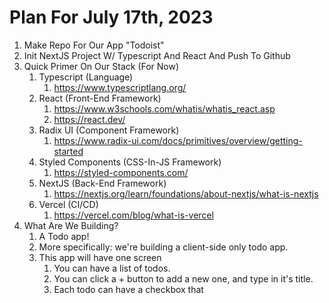 # Plan For July 17th, 2023

1. Make Repo For Our App "Todoist"
2. Init NextJS Project W/ Typescript And React And Push To Github
3. Quick Primer On Our Stack (For Now)
   1. Typescript (Language)
      1. https://www.typescriptlang.org/
   2. React (Front-End Framework)
      1. https://www.w3schools.com/whatis/whatis_react.asp
      2. https://react.dev/
   3. Radix UI (Component Framework)
      1. https://www.radix-ui.com/docs/primitives/overview/getting-started
   4. Styled Components (CSS-In-JS Framework)
      1. https://styled-components.com/
   5. NextJS (Back-End Framework)
      1. https://nextjs.org/learn/foundations/about-nextjs/what-is-nextjs
   6. Vercel (CI/CD)
      1. https://vercel.com/blog/what-is-vercel
4. What Are We Building?
   1. A Todo app!
   2. More specifically: we're building a client-side only todo app.
   3. This app will have one screen
      1. You can have a list of todos.
      2. You can click a + button to add a new one, and type in it's title.
      3. Each todo can have a checkbox that
